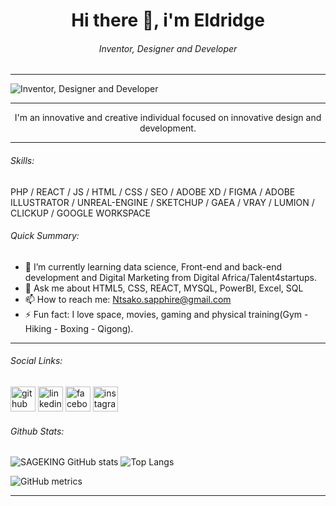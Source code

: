 <h1 align="center">  Hi there 👋, i'm Eldridge</h1>

<h6 align="center"> Inventor, Designer and Developer</h6>
<hr>
<p align="center">
  
![Inventor, Designer and Developer](https://pbs.twimg.com/profile_banners/1400257876107661313/1718870964/1500x500)
</p>
<hr>
<p align="center">I'm an innovative and creative individual focused on innovative design and development.</p>
<hr align="center">
<h6>Skills:</h6> 
<p>PHP / REACT / JS / HTML / CSS / SEO / ADOBE XD / FIGMA / ADOBE ILLUSTRATOR / UNREAL-ENGINE / SKETCHUP / GAEA / VRAY / LUMION / CLICKUP / GOOGLE WORKSPACE </p>
<h6>Quick Summary:</h6>

 - 🌱 I’m currently learning data science, Front-end and back-end development and Digital Marketing from Digital Africa/Talent4startups. 
 - 💬 Ask me about HTML5, CSS, REACT, MYSQL, PowerBI, Excel, SQL 
 - 📫 How to reach me:  Ntsako.sapphire@gmail.com 
 - ⚡ Fun fact: I love space, movies, gaming and physical training(Gym - Hiking - Boxing - Qigong).

<hr  >
<h6>Social Links:</h6>

[<img src='https://cdn.jsdelivr.net/npm/simple-icons@3.0.1/icons/github.svg' alt='github' height='40'>](https://github.com/SAGEKING23)  [<img src='https://cdn.jsdelivr.net/npm/simple-icons@3.0.1/icons/linkedin.svg' alt='linkedin' height='40'>](https://www.linkedin.com/in/eldridge-baloyi-90ba54218/)  [<img src='https://cdn.jsdelivr.net/npm/simple-icons@3.0.1/icons/facebook.svg' alt='facebook' height='40'>](https://www.facebook.com/sageking.jin)
[<img src='https://cdn.jsdelivr.net/npm/simple-icons@3.0.1/icons/instagram.svg' alt='instagram' height='40'>](https://www.instagram.com/sage_king_jin/)  

<h6>Github Stats:</h6>

![SAGEKING GitHub stats](https://github-readme-stats.vercel.app/api?username=SAGEKING23&show_icons=true&theme=transparent)
![Top Langs](https://github-readme-stats.vercel.app/api/top-langs/?username=SAGEKING23&show_icons=true&theme=transparent)


![GitHub metrics](https://metrics.lecoq.io/SAGEKING23)  

<hr>

